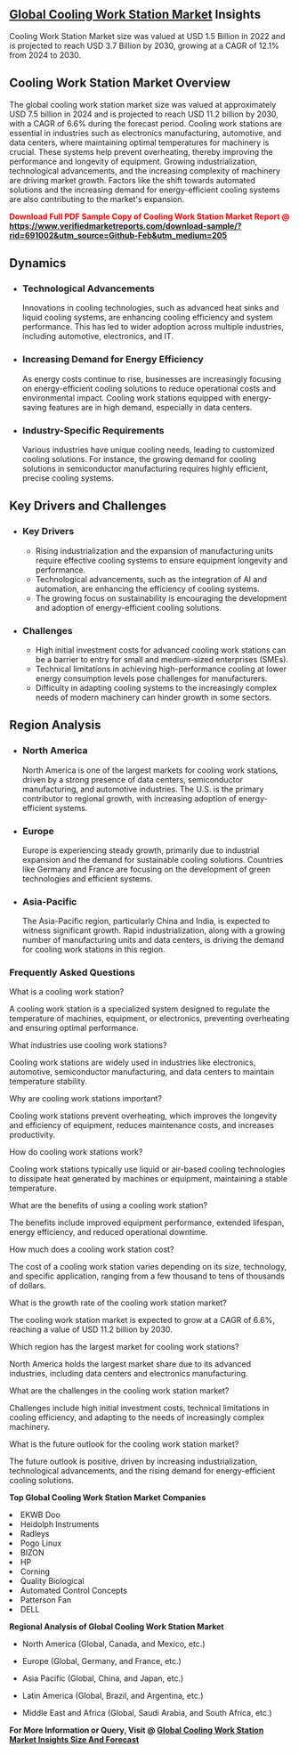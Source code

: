 <h2><a href="https://www.verifiedmarketreports.com/download-sample/?rid=691002&amp;utm_source=Github&amp;utm_medium=205" target="_blank">Global Cooling Work Station Market</a> Insights</h2><p>Cooling Work Station Market size was valued at USD 1.5 Billion in 2022 and is projected to reach USD 3.7 Billion by 2030, growing at a CAGR of 12.1% from 2024 to 2030.</p><p> <h2>Cooling Work Station Market Overview</h2> <p>The global cooling work station market size was valued at approximately USD 7.5 billion in 2024 and is projected to reach USD 11.2 billion by 2030, with a CAGR of 6.6% during the forecast period. Cooling work stations are essential in industries such as electronics manufacturing, automotive, and data centers, where maintaining optimal temperatures for machinery is crucial. These systems help prevent overheating, thereby improving the performance and longevity of equipment. Growing industrialization, technological advancements, and the increasing complexity of machinery are driving market growth. Factors like the shift towards automated solutions and the increasing demand for energy-efficient cooling systems are also contributing to the market's expansion.</p> <p><strong><p><span class=""><span style="color: #ff0000;"><strong>Download Full PDF Sample Copy of Cooling Work Station Market Report</strong> @ </span><a href="https://www.verifiedmarketreports.com/download-sample/?rid=691002&amp;utm_source=Github-Feb&amp;utm_medium=205" target="_blank">https://www.verifiedmarketreports.com/download-sample/?rid=691002&amp;utm_source=Github-Feb&amp;utm_medium=205</a></span></p></strong></p> <h2>Dynamics</h2> <ul> <li><h3>Technological Advancements</h3> Innovations in cooling technologies, such as advanced heat sinks and liquid cooling systems, are enhancing cooling efficiency and system performance. This has led to wider adoption across multiple industries, including automotive, electronics, and IT.</li> <li><h3>Increasing Demand for Energy Efficiency</h3> As energy costs continue to rise, businesses are increasingly focusing on energy-efficient cooling solutions to reduce operational costs and environmental impact. Cooling work stations equipped with energy-saving features are in high demand, especially in data centers.</li> <li><h3>Industry-Specific Requirements</h3> Various industries have unique cooling needs, leading to customized cooling solutions. For instance, the growing demand for cooling solutions in semiconductor manufacturing requires highly efficient, precise cooling systems.</li> </ul> <h2>Key Drivers and Challenges</h2> <ul> <li><h3>Key Drivers</h3> <ul> <li>Rising industrialization and the expansion of manufacturing units require effective cooling systems to ensure equipment longevity and performance.</li> <li>Technological advancements, such as the integration of AI and automation, are enhancing the efficiency of cooling systems.</li> <li>The growing focus on sustainability is encouraging the development and adoption of energy-efficient cooling solutions.</li> </ul> </li> <li><h3>Challenges</h3> <ul> <li>High initial investment costs for advanced cooling work stations can be a barrier to entry for small and medium-sized enterprises (SMEs).</li> <li>Technical limitations in achieving high-performance cooling at lower energy consumption levels pose challenges for manufacturers.</li> <li>Difficulty in adapting cooling systems to the increasingly complex needs of modern machinery can hinder growth in some sectors.</li> </ul> </li> </ul> <h2>Region Analysis</h2> <ul> <li><h3>North America</h3> North America is one of the largest markets for cooling work stations, driven by a strong presence of data centers, semiconductor manufacturing, and automotive industries. The U.S. is the primary contributor to regional growth, with increasing adoption of energy-efficient systems.</li> <li><h3>Europe</h3> Europe is experiencing steady growth, primarily due to industrial expansion and the demand for sustainable cooling solutions. Countries like Germany and France are focusing on the development of green technologies and efficient systems.</li> <li><h3>Asia-Pacific</h3> The Asia-Pacific region, particularly China and India, is expected to witness significant growth. Rapid industrialization, along with a growing number of manufacturing units and data centers, is driving the demand for cooling work stations in this region.</li> </ul> <h3>Frequently Asked Questions</h3> <p>What is a cooling work station?</p> <p>A cooling work station is a specialized system designed to regulate the temperature of machines, equipment, or electronics, preventing overheating and ensuring optimal performance.</p> <p>What industries use cooling work stations?</p> <p>Cooling work stations are widely used in industries like electronics, automotive, semiconductor manufacturing, and data centers to maintain temperature stability.</p> <p>Why are cooling work stations important?</p> <p>Cooling work stations prevent overheating, which improves the longevity and efficiency of equipment, reduces maintenance costs, and increases productivity.</p> <p>How do cooling work stations work?</p> <p>Cooling work stations typically use liquid or air-based cooling technologies to dissipate heat generated by machines or equipment, maintaining a stable temperature.</p> <p>What are the benefits of using a cooling work station?</p> <p>The benefits include improved equipment performance, extended lifespan, energy efficiency, and reduced operational downtime.</p> <p>How much does a cooling work station cost?</p> <p>The cost of a cooling work station varies depending on its size, technology, and specific application, ranging from a few thousand to tens of thousands of dollars.</p> <p>What is the growth rate of the cooling work station market?</p> <p>The cooling work station market is expected to grow at a CAGR of 6.6%, reaching a value of USD 11.2 billion by 2030.</p> <p>Which region has the largest market for cooling work stations?</p> <p>North America holds the largest market share due to its advanced industries, including data centers and electronics manufacturing.</p> <p>What are the challenges in the cooling work station market?</p> <p>Challenges include high initial investment costs, technical limitations in cooling efficiency, and adapting to the needs of increasingly complex machinery.</p> <p>What is the future outlook for the cooling work station market?</p> <p>The future outlook is positive, driven by increasing industrialization, technological advancements, and the rising demand for energy-efficient cooling solutions.</p> </p><p><strong>Top Global Cooling Work Station Market Companies</strong></p><div data-test-id=""><p><li>EKWB Doo</li><li> Heidolph Instruments</li><li> Radleys</li><li> Pogo Linux</li><li> BIZON</li><li> HP</li><li> Corning</li><li> Quality Biological</li><li> Automated Control Concepts</li><li> Patterson Fan</li><li> DELL</li></p><div><strong>Regional Analysis of&nbsp;Global Cooling Work Station Market</strong></div><ul><li dir="ltr"><p dir="ltr">North America&nbsp;(Global, Canada, and Mexico, etc.)</p></li><li dir="ltr"><p dir="ltr">Europe (Global, Germany, and France, etc.)</p></li><li dir="ltr"><p dir="ltr">Asia Pacific&nbsp;(Global, China, and Japan, etc.)</p></li><li dir="ltr"><p dir="ltr">Latin America&nbsp;(Global, Brazil, and Argentina, etc.)</p></li><li dir="ltr">Middle East and Africa&nbsp;(Global, Saudi Arabia, and South Africa, etc.)</li></ul><p><strong>For More Information or Query, Visit @&nbsp;</strong><strong><a href="https://www.verifiedmarketreports.com/product/cooling-work-station-market/?utm_source=Github&amp;utm_medium=205" target="_blank">Global Cooling Work Station Market Insights Size And Forecast</a></strong></p></div>
